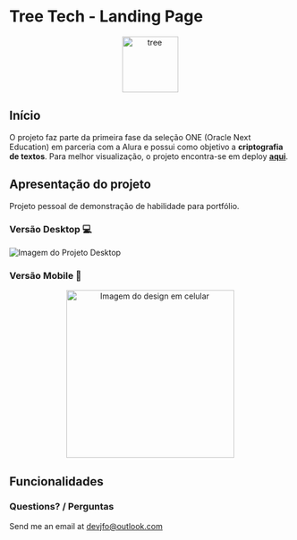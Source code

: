 # Tree Tech - Landing Page

<p align="center">
  <img src="" alt="tree" width=100 />
</p>

## Início

O projeto faz parte da primeira fase da seleção ONE (Oracle Next Education) em parceria com a Alura e possui como objetivo a **criptografia de textos**.
Para melhor visualização, o projeto encontra-se em deploy [**aqui**](https://github.com/).

## Apresentação do projeto

Projeto pessoal de demonstração de habilidade para portfólio.

### Versão Desktop 💻

![Imagem do Projeto Desktop]()

### Versão Mobile 📱<p align="center">

<p align="center">
  <img src="https://i.postimg.cc/Y0kWqCkT/Foto-Mobile.png" alt="Imagem do design em celular" width=300 />
</p>

## Funcionalidades

### Questions? / Perguntas

Send me an email at [devjfo@outlook.com](mailto:devjfo@outlook.com)
